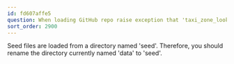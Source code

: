```yaml
---
id: fd607affe5
question: When loading GitHub repo raise exception that 'taxi_zone_lookup' not found
sort_order: 2900
---
```


Seed files are loaded from a directory named 'seed'. Therefore, you should rename the directory currently named 'data' to 'seed'.